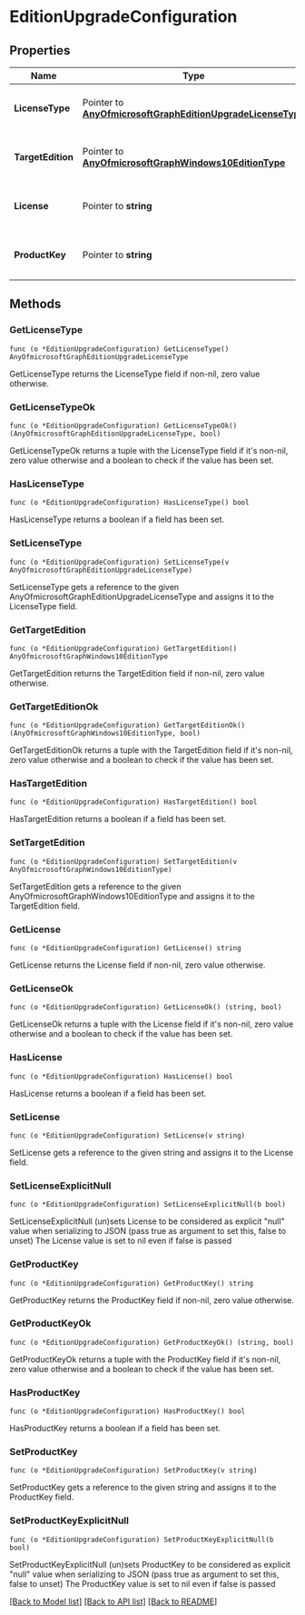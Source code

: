 # EditionUpgradeConfiguration

## Properties

Name | Type | Description | Notes
------------ | ------------- | ------------- | -------------
**LicenseType** | Pointer to [**AnyOfmicrosoftGraphEditionUpgradeLicenseType**](anyOf&lt;microsoft.graph.editionUpgradeLicenseType&gt;.md) | Edition Upgrade License Type. | [optional] 
**TargetEdition** | Pointer to [**AnyOfmicrosoftGraphWindows10EditionType**](anyOf&lt;microsoft.graph.windows10EditionType&gt;.md) | Edition Upgrade Target Edition. | [optional] 
**License** | Pointer to **string** | Edition Upgrade License File Content. | [optional] 
**ProductKey** | Pointer to **string** | Edition Upgrade Product Key. | [optional] 

## Methods

### GetLicenseType

`func (o *EditionUpgradeConfiguration) GetLicenseType() AnyOfmicrosoftGraphEditionUpgradeLicenseType`

GetLicenseType returns the LicenseType field if non-nil, zero value otherwise.

### GetLicenseTypeOk

`func (o *EditionUpgradeConfiguration) GetLicenseTypeOk() (AnyOfmicrosoftGraphEditionUpgradeLicenseType, bool)`

GetLicenseTypeOk returns a tuple with the LicenseType field if it's non-nil, zero value otherwise
and a boolean to check if the value has been set.

### HasLicenseType

`func (o *EditionUpgradeConfiguration) HasLicenseType() bool`

HasLicenseType returns a boolean if a field has been set.

### SetLicenseType

`func (o *EditionUpgradeConfiguration) SetLicenseType(v AnyOfmicrosoftGraphEditionUpgradeLicenseType)`

SetLicenseType gets a reference to the given AnyOfmicrosoftGraphEditionUpgradeLicenseType and assigns it to the LicenseType field.

### GetTargetEdition

`func (o *EditionUpgradeConfiguration) GetTargetEdition() AnyOfmicrosoftGraphWindows10EditionType`

GetTargetEdition returns the TargetEdition field if non-nil, zero value otherwise.

### GetTargetEditionOk

`func (o *EditionUpgradeConfiguration) GetTargetEditionOk() (AnyOfmicrosoftGraphWindows10EditionType, bool)`

GetTargetEditionOk returns a tuple with the TargetEdition field if it's non-nil, zero value otherwise
and a boolean to check if the value has been set.

### HasTargetEdition

`func (o *EditionUpgradeConfiguration) HasTargetEdition() bool`

HasTargetEdition returns a boolean if a field has been set.

### SetTargetEdition

`func (o *EditionUpgradeConfiguration) SetTargetEdition(v AnyOfmicrosoftGraphWindows10EditionType)`

SetTargetEdition gets a reference to the given AnyOfmicrosoftGraphWindows10EditionType and assigns it to the TargetEdition field.

### GetLicense

`func (o *EditionUpgradeConfiguration) GetLicense() string`

GetLicense returns the License field if non-nil, zero value otherwise.

### GetLicenseOk

`func (o *EditionUpgradeConfiguration) GetLicenseOk() (string, bool)`

GetLicenseOk returns a tuple with the License field if it's non-nil, zero value otherwise
and a boolean to check if the value has been set.

### HasLicense

`func (o *EditionUpgradeConfiguration) HasLicense() bool`

HasLicense returns a boolean if a field has been set.

### SetLicense

`func (o *EditionUpgradeConfiguration) SetLicense(v string)`

SetLicense gets a reference to the given string and assigns it to the License field.

### SetLicenseExplicitNull

`func (o *EditionUpgradeConfiguration) SetLicenseExplicitNull(b bool)`

SetLicenseExplicitNull (un)sets License to be considered as explicit "null" value
when serializing to JSON (pass true as argument to set this, false to unset)
The License value is set to nil even if false is passed
### GetProductKey

`func (o *EditionUpgradeConfiguration) GetProductKey() string`

GetProductKey returns the ProductKey field if non-nil, zero value otherwise.

### GetProductKeyOk

`func (o *EditionUpgradeConfiguration) GetProductKeyOk() (string, bool)`

GetProductKeyOk returns a tuple with the ProductKey field if it's non-nil, zero value otherwise
and a boolean to check if the value has been set.

### HasProductKey

`func (o *EditionUpgradeConfiguration) HasProductKey() bool`

HasProductKey returns a boolean if a field has been set.

### SetProductKey

`func (o *EditionUpgradeConfiguration) SetProductKey(v string)`

SetProductKey gets a reference to the given string and assigns it to the ProductKey field.

### SetProductKeyExplicitNull

`func (o *EditionUpgradeConfiguration) SetProductKeyExplicitNull(b bool)`

SetProductKeyExplicitNull (un)sets ProductKey to be considered as explicit "null" value
when serializing to JSON (pass true as argument to set this, false to unset)
The ProductKey value is set to nil even if false is passed

[[Back to Model list]](../README.md#documentation-for-models) [[Back to API list]](../README.md#documentation-for-api-endpoints) [[Back to README]](../README.md)


